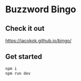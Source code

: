 # Buzzword Bingo

## Check it out

https://jacokok.github.io/bingo/

## Get started

```bash
npm i
npm run dev
```
